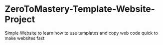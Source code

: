 # ZeroToMastery-Template-Website-Project
Simple Website to learn how to use templates and copy web code quick to make websites fast 
